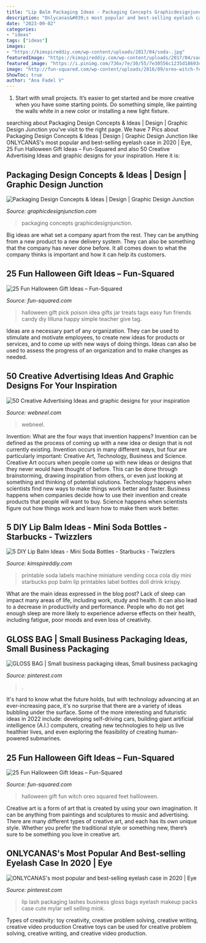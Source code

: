 ```yaml
---
title: "Lip Balm Packaging Ideas - Packaging Concepts Graphicdesignjunction"
description: "Onlycanas&#039;s most popular and best-selling eyelash case in 2020"
date: "2023-09-02"
categories:
- "ideas"
tags: ["ideas"]
images:
- "https://kimspireddiy.com/wp-content/uploads/2017/04/soda-.jpg"
featuredImage: "https://kimspireddiy.com/wp-content/uploads/2017/04/soda-.jpg"
featured_image: "https://i.pinimg.com/736x/7e/30/55/7e30556c1235d18693d0a4c9030880b5.jpg"
image: "http://fun-squared.com/wp-content/uploads/2016/09/oreo-witch-feet-1.jpg"
ShowToc: true
author: "Ana Fadel V"
---
```



1. Start with small projects. It’s easier to get started and be more creative when you have some starting points. Do something simple, like painting the walls white in a new color or installing a new light fixture. 

	

		
searching about Packaging Design Concepts &amp; Ideas | Design | Graphic Design Junction you've visit to the right page. We have 7 Pics about Packaging Design Concepts &amp; Ideas | Design | Graphic Design Junction like ONLYCANAS&#039;s most popular and best-selling eyelash case in 2020 | Eye, 25 Fun Halloween Gift Ideas – Fun-Squared and also 50 Creative Advertising Ideas and graphic designs for your inspiration. Here it is:
		
    
## Packaging Design Concepts &amp; Ideas | Design | Graphic Design Junction

<img loading=lazy src="http://graphicdesignjunction.com/wp-content/uploads/2018/06/packaging+design+10.jpg" onerror="this.onerror=null;this.src='https://tse4.mm.bing.net/th?id=OIP.c62--sZhVqPwbL5woJS09gHaG7&amp;pid=15.1';" alt="Packaging Design Concepts &amp; Ideas | Design | Graphic Design Junction">

_Source: graphicdesignjunction.com_

>packaging concepts graphicdesignjunction. 

	

Big ideas are what set a company apart from the rest. They can be anything from a new product to a new delivery system. They can also be something that the company has never done before. It all comes down to what the company thinks is important and how it can help its customers.

    
## 25 Fun Halloween Gift Ideas – Fun-Squared

<img loading=lazy src="http://fun-squared.com/wp-content/uploads/2016/09/Easy-and-Cute-Pick-Your-Poison-Gift-Idea-on-lilluna.com-2.jpg" onerror="this.onerror=null;this.src='https://tse2.mm.bing.net/th?id=OIP.1Sev3lQLEmLunwxIn_6TfAHaLH&amp;pid=15.1';" alt="25 Fun Halloween Gift Ideas – Fun-Squared">

_Source: fun-squared.com_

>halloween gift pick poison idea gifts jar treats tags easy fun friends candy diy lilluna happy simple teacher give tag. 

	

Ideas are a necessary part of any organization. They can be used to stimulate and motivate employees, to create new ideas for products or services, and to come up with new ways of doing things. Ideas can also be used to assess the progress of an organization and to make changes as needed.

    
## 50 Creative Advertising Ideas And Graphic Designs For Your Inspiration

<img loading=lazy src="https://webneel.com/daily/sites/default/files/images/daily/03-2017/6-spa-advertising-ideas-design.jpg" onerror="this.onerror=null;this.src='https://tse4.mm.bing.net/th?id=OIP.hcQmfbMq2aJVnCbLOYuq5QHaLX&amp;pid=15.1';" alt="50 Creative Advertising Ideas and graphic designs for your inspiration">

_Source: webneel.com_

>webneel. 

	

Invention: What are the four ways that invention happens?
Invention can be defined as the process of coming up with a new idea or design that is not currently existing. Invention occurs in many different ways, but four are particularly important: Creative Art, Technology, Business and Science. 
Creative Art occurs when people come up with new ideas or designs that they never would have thought of before. This can be done through brainstorming, drawing inspiration from others, or even just looking at something and thinking of potential solutions. Technology happens when scientists find new ways to make things work better and faster. Business happens when companies decide how to use their invention and create products that people will want to buy. Science happens when scientists figure out how things work and learn how to make them work better.

    
## 5 DIY Lip Balm Ideas - Mini Soda Bottles - Starbucks - Twizzlers

<img loading=lazy src="https://kimspireddiy.com/wp-content/uploads/2017/04/soda-.jpg" onerror="this.onerror=null;this.src='https://tse2.mm.bing.net/th?id=OIP.GwsgL04HBkVG7qe5H3-rRgHaKa&amp;pid=15.1';" alt="5 DIY Lip Balm Ideas - Mini Soda Bottles - Starbucks - Twizzlers">

_Source: kimspireddiy.com_

>printable soda labels machine miniature vending coca cola diy mini starbucks pop balm lip printables label bottles doll drink krispy. 

	

What are the main ideas expressed in the blog post?
Lack of sleep can impact many areas of life, including work, study and health. It can also lead to a decrease in productivity and performance. People who do not get enough sleep are more likely to experience adverse effects on their health, including fatigue, poor moods and even loss of creativity.

    
## GLOSS BAG | Small Business Packaging Ideas, Small Business Packaging

<img loading=lazy src="https://i.pinimg.com/736x/44/6c/43/446c433506807065b8379ececeb69160.jpg" onerror="this.onerror=null;this.src='https://tse2.mm.bing.net/th?id=OIP.PmsmYJjKHk2RPzsMWfw-iwHaJ3&amp;pid=15.1';" alt="GLOSS BAG | Small business packaging ideas, Small business packaging">

_Source: pinterest.com_

>. 

	

It's hard to know what the future holds, but with technology advancing at an ever-increasing pace, it's no surprise that there are a variety of ideas bubbling under the surface. Some of the more interesting and futuristic ideas in 2022 include: developing self-driving cars, building giant artificial intelligence (A.I.) computers, creating new technologies to help us live healthier lives, and even exploring the feasibility of creating human-powered submarines.

    
## 25 Fun Halloween Gift Ideas – Fun-Squared

<img loading=lazy src="http://fun-squared.com/wp-content/uploads/2016/09/oreo-witch-feet-1.jpg" onerror="this.onerror=null;this.src='https://tse2.mm.bing.net/th?id=OIP.aq_fwp3kZR8SKdkrwFDaiwHaLH&amp;pid=15.1';" alt="25 Fun Halloween Gift Ideas – Fun-Squared">

_Source: fun-squared.com_

>halloween gift fun witch oreo squared feet hallloween. 

	

Creative art is a form of art that is created by using your own imagination. It can be anything from paintings and sculptures to music and advertising. There are many different types of creative art, and each has its own unique style. Whether you prefer the traditional style or something new, there’s sure to be something you love in creative art.

    
## ONLYCANAS&#039;s Most Popular And Best-selling Eyelash Case In 2020 | Eye

<img loading=lazy src="https://i.pinimg.com/736x/7e/30/55/7e30556c1235d18693d0a4c9030880b5.jpg" onerror="this.onerror=null;this.src='https://tse3.mm.bing.net/th?id=OIP.2mX4BnzImFneiFHqZONUuwHaHa&amp;pid=15.1';" alt="ONLYCANAS&#039;s most popular and best-selling eyelash case in 2020 | Eye">

_Source: pinterest.com_

>lip lash packaging lashes business gloss bags eyelash makeup packs case cute mylar sell selling mink. 

	

Types of creativity: toy creativity, creative problem solving, creative writing, creative video production
Creative toys can be used for creative problem solving, creative writing, and creative video production.

